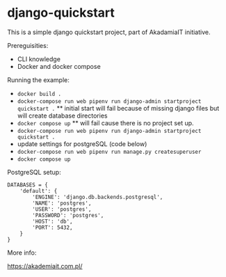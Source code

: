 # django-quickstart

This is a simple django quickstart project, part of AkadamiaIT initiative.

Prereguisities:
* CLI knowledge
* Docker and docker compose

Running the example:
* `docker build .`
* `docker-compose run web pipenv run django-admin startproject quickstart .`
** initial start will fail because of missing django files but will create database directories
* `docker compose up`
** will fail cause there is no project set up.
* `docker-compose run web pipenv run django-admin startproject quickstart .`
* update settings for postgreSQL (code below)
* `docker-compose run web pipenv run manage.py createsuperuser`
* `docker compose up`
  
PostgreSQL setup:
```code python
DATABASES = {
    'default': {
        'ENGINE': 'django.db.backends.postgresql',
        'NAME': 'postgres',
        'USER': 'postgres',
        'PASSWORD': 'postgres',
        'HOST': 'db',
        'PORT': 5432,
    }
}

```
 
More info:

https://akademiait.com.pl/